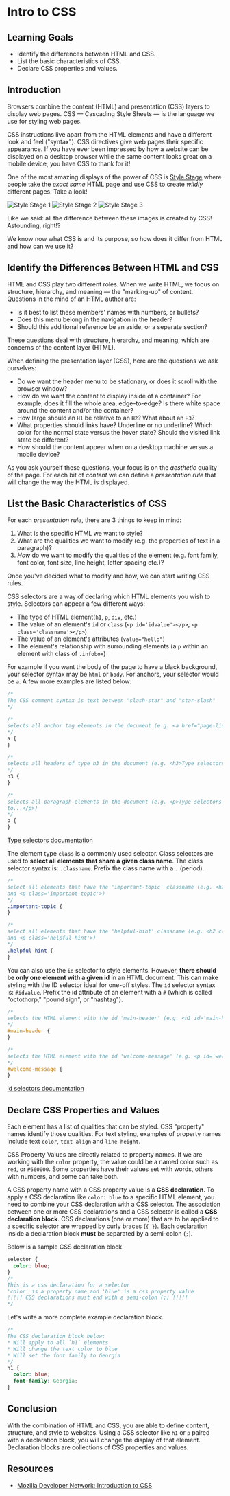 # Intro to CSS

## Learning Goals

- Identify the differences between HTML and CSS.
- List the basic characteristics of CSS.
- Declare CSS properties and values.

## Introduction

Browsers combine the content (HTML) and presentation (CSS) layers to display web
pages. CSS — Cascading Style Sheets — is the language we use for styling web
pages.

CSS instructions live apart from the HTML elements and have a different look and
feel ("syntax"). CSS directives give web pages their specific appearance. If you
have ever been impressed by how a website can be displayed on a desktop browser
while the same content looks great on a mobile device, you have CSS to thank for
it!

One of the most amazing displays of the power of CSS is
[Style Stage](https://stylestage.dev/styles/) where people take the _exact
same_ HTML page and use CSS to create _wildly_ different pages. Take a look!

![Style Stage 1](https://curriculum-content.s3.amazonaws.com/phase-0/intro-to-css/style-stage-1.png "Abandoned Stage by Andrey Kudryavtsev")
![Style Stage 2](https://curriculum-content.s3.amazonaws.com/phase-0/intro-to-css/style-stage-2.png "A Scottish Landscape by Alistair Shepherd")
![Style Stage 3](https://curriculum-content.s3.amazonaws.com/phase-0/intro-to-css/style-stage-3.png "Bulletin by Paulo Nunes")

Like we said: all the difference between these images is created by CSS!
Astounding, right!?

We know now what CSS is and its purpose, so how does it differ from HTML and
how can we use it?

## Identify the Differences Between HTML and CSS

HTML and CSS play two different roles. When we write HTML, we focus on
structure, hierarchy, and meaning — the "marking-up" of content.
Questions in the mind of an HTML author are:

- Is it best to list these members' names with numbers, or bullets?
- Does this menu belong in the navigation in the header?
- Should this additional reference be an aside, or a separate section?

These questions deal with structure, hierarchy, and meaning, which
are concerns of the content layer (HTML).

When defining the presentation layer (CSS), here are the questions we ask
ourselves:

- Do we want the header menu to be stationary, or does it scroll with the
  browser window?
- How do we want the content to display inside of a container? For example,
  does it fill the whole area, edge-to-edge? Is there white space around
  the content and/or the container?
- How large should an `H1` be relative to an `H2`? What about an `H3`?
- What properties should links have? Underline or no underline?
  Which color for the normal state versus the hover state? Should the
  visited link state be different?
- How should the content appear when on a desktop machine versus a
  mobile device?

As you ask yourself these questions, your focus is on the _aesthetic_ quality of
the page. For each bit of _content_ we can define a _presentation rule_ that
will change the way the HTML is displayed.

## List the Basic Characteristics of CSS

For each _presentation rule_, there are 3 things to keep in mind:

1. What is the specific HTML we want to style?
2. What are the qualities we want to modify (e.g. the properties of text in a
   paragraph)?
3. _How_ do we want to modify the qualities of the element (e.g. font family,
   font color, font size, line height, letter spacing etc.)?

Once you've decided what to modify and how, we can start writing CSS rules.

CSS selectors are a way of declaring which HTML elements you wish to style.
Selectors can appear a few different ways:

- The type of HTML element(`h1`, `p`, `div`, etc.)
- The value of an element's `id` or `class` (`<p id='idvalue'></p>`,
  `<p class='classname'></p>`)
- The value of an element's attributes (`value="hello"`)
- The element's relationship with surrounding elements (a `p` within an element
  with class of `.infobox`)

For example if you want the body of the page to have a black background, your
selector syntax may be `html` or `body`. For anchors, your selector would be
`a`. A few more examples are listed below:

```css
/*
The CSS comment syntax is text between "slash-star" and "star-slash"
*/

/*
selects all anchor tag elements in the document (e.g. <a href="page-link.html">Page Link</a>)
*/
a {
}

/*
selects all headers of type h3 in the document (e.g. <h3>Type selectors</h3>)
*/
h3 {
}

/*
selects all paragraph elements in the document (e.g. <p>Type selectors are used
to...</p>)
*/
p {
}
```

[Type selectors documentation](https://developer.mozilla.org/en-US/docs/Web/CSS/Type_selectors)

The element type `class` is a commonly used selector. Class selectors are used
to **select all elements that share a given class name**. The class selector
syntax is: `.classname`. Prefix the class name with a `.` (period).

```css
/*
select all elements that have the 'important-topic' classname (e.g. <h2 class='important-topic'>
and <p class='important-topic'>)
*/
.important-topic {
}

/*
select all elements that have the 'helpful-hint' classname (e.g. <h2 class='helpful-hint'>
and <p class='helpful-hint'>)
*/
.helpful-hint {
}
```

You can also use the `id` selector to style elements. However, **there should
be only one element with a given id** in an HTML document. This can make
styling with the ID selector ideal for one-off styles. The `id` selector syntax
is: `#idvalue`. Prefix the id attribute of an element with a `#` (which is
called "octothorp," "pound sign", or "hashtag").

```css
/*
selects the HTML element with the id 'main-header' (e.g. <h1 id='main-header'>)
*/
#main-header {
}

/*
selects the HTML element with the id 'welcome-message' (e.g. <p id='welcome-message'>)
*/
#welcome-message {
}
```

[id selectors documentation](https://developer.mozilla.org/en-US/docs/Web/CSS/ID_selectors)

## Declare CSS Properties and Values

Each element has a list of qualities that can be styled. CSS "property" names
identify those qualities. For text styling, examples of property names include
text `color`, `text-align` and `line-height`.

CSS Property Values are directly related to property names. If we are working
with the `color` property, the value could be a named color such as `red`, or
`#660000`. Some properties have their values set with words, others with
numbers, and some can take both.

A CSS property name with a CSS property value is a **CSS declaration**. To apply
a CSS declaration like `color: blue` to a specific HTML element, you need to
combine your CSS declaration with a CSS selector. The association between one or
more CSS declarations and a CSS selector is called a **CSS declaration block**.
CSS declarations (one or more) that are to be applied to a specific selector are
wrapped by curly braces (`{ }`). Each declaration inside a declaration block
**must** be separated by a semi-colon (`;`).

Below is a sample CSS declaration block.

```css
selector {
  color: blue;
}
/*
This is a css declaration for a selector
'color' is a property name and 'blue' is a css property value
!!!!! CSS declarations must end with a semi-colon (;) !!!!!
*/
```

Let's write a more complete example declaration block.

```css
/*
The CSS declaration block below:
* Will apply to all `h1` elements
* Will change the text color to blue
* Will set the font family to Georgia
*/
h1 {
  color: blue;
  font-family: Georgia;
}
```

## Conclusion

With the combination of HTML and CSS, you are able to define content, structure,
and style to websites. Using a CSS selector like `h1` or `p` paired with a
declaration block, you will change the display of that element. Declaration
blocks are collections of CSS properties and values.

## Resources

- [Mozilla Developer Network: Introduction to CSS](https://developer.mozilla.org/en-US/docs/Learn/CSS/Introduction_to_CSS)
